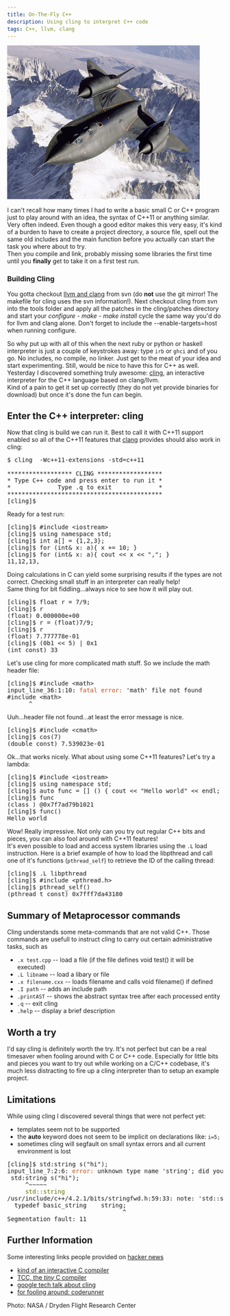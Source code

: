 ```yaml
---
title: On-The-Fly C++
description: Using cling to interpret C++ code
tags: C++, llvm, clang
---
```


![](/images/cling/flying.jpg)

I can't recall how many times I had to write a basic small C or C++ program just to play around with an idea, the syntax of C++11 or anything similar. Very often indeed. Even though a good editor makes this very easy, it's kind of a burden to have to create a project directory, a source file, spell out the same old includes and the main function before you actually can start the task you where about to try.    
Then you compile and link, probably missing some libraries the first time until you __finally__ get to take it on a first test run.  

<div class="information rightinfo">

### Building Cling

You gotta checkout [llvm and clang](http://clang.llvm.org/get_started.html) from svn (do **not** use the git mirror! The makefile for cling uses the svn information!). Next checkout cling from svn into the tools folder and apply all the patches in the cling/patches directory and start your *configure - make - make install* cycle the same way you'd do for llvm and clang alone. Don't forget to include the  --enable-targets=host when running configure.
</div>

So why put up with all of this when the next ruby or python or haskell interpreter is just a couple of keystrokes away: type `irb` or `ghci` and of you go. No includes, no compile, no linker. Just get to the meat of your idea and start experimenting. Still, would be nice to have this for C++ as well.  
Yesterday I discovered something truly awesome: [cling](http://root.cern.ch/drupal/content/cling), an interactive interpreter for the C++ language based on clang/llvm.  
Kind of a pain to get it set up correctly (they do not yet provide binaries for download) but once it's done the fun can begin.

## Enter the C++ interpreter: cling

Now that cling is build we can run it. Best to call it with C++11 support enabled so all of the C++11 features that [clang](http://clang.llvm.org/) provides should also work in cling:

<pre class="terminal">
$ cling  -Wc++11-extensions -std=c++11

****************** CLING ******************
* Type C++ code and press enter to run it *
*             Type .q to exit             *
*******************************************
<span id="prompt">[cling]</span>$
</pre>

Ready for a test run:

<pre class="terminal">
<span id="prompt">[cling]</span>$ #include &lt;iostream&gt;
<span id="prompt">[cling]</span>$ using namespace std;
<span id="prompt">[cling]</span>$ int a[] = {1,2,3};
<span id="prompt">[cling]</span>$ for (int& x: a){ x += 10; }
<span id="prompt">[cling]</span>$ for (int& x: a){ cout << x << ","; }
11,12,13,
</pre>

Doing calculations in C can yield some surprising results if the types are not correct. Checking small stuff in an interpreter can really help!  
Same thing for bit fiddling...always nice to see how it will play out.

<pre class="terminal">
<span id="prompt">[cling]</span>$ float r = 7/9;
<span id="prompt">[cling]</span>$ r
(float) 0.000000e+00
<span id="prompt">[cling]</span>$ r = (float)7/9;
<span id="prompt">[cling]</span>$ r
(float) 7.777778e-01
<span id="prompt">[cling]</span>$ (0b1 << 5) | 0x1
(int const) 33
</pre>

Let's use cling for more complicated math stuff. So we include the math header file:

<pre class="terminal">
<span id="prompt">[cling]</span>$ #include &lt;math&gt;
input_line_36:1:10: <span style="color: #cb4b15;">fatal error:</span> 'math' file not found
#include &lt;math&gt;
      ^
</pre>

Uuh...header file not found...at least the error message is nice.

<pre class="terminal">
<span id="prompt">[cling]</span>$ #include &lt;cmath&gt;
<span id="prompt">[cling]</span>$ cos(7)
(double const) 7.539023e-01
</pre>

Ok...that works nicely. What about using some C++11 features? Let's try a lambda:

<pre class="terminal">
<span id="prompt">[cling]</span>$ #include &lt;iostream&gt;
<span id="prompt">[cling]</span>$ using namespace std;
<span id="prompt">[cling]</span>$ auto func = [] () { cout << "Hello world" << endl; };
<span id="prompt">[cling]</span>$ func
(class <lambda at input_line_6:2:14>) @0x7f7ad79b1021
<span id="prompt">[cling]</span>$ func()
Hello world
</pre>

Wow! Really impressive. Not only can you try out regular C++ bits and pieces, you can also fool around with C++11 features!  
It's even possible to load and access system libraries using the `.L` load instruction. Here is a brief example of how to load the libpthread and call one of it's functions (`pthread_self`) to retrieve the ID of the calling thread:

<pre class="terminal">
<span id="prompt">[cling]</span>$ .L libpthread
<span id="prompt">[cling]</span>$ #include &lt;pthread.h&gt;
<span id="prompt">[cling]</span>$ pthread_self()
(pthread_t const) 0x7fff7da43180
</pre>


## Summary of Metaprocessor commands

Cling understands some meta-commands that are not valid C++. Those commands are usefull to instruct cling to carry out certain administrative tasks, such as

* `.x test.cpp` -- load a file (if the file defines void test() it will be executed)
* `.L libname` -- load a libary or file
* `.x filename.cxx` -- loads filename and calls void filename() if defined
* `.I path` -- adds an include path
* `.printAST` -- shows the abstract syntax tree after each processed entity
* `.q` -- exit cling
* `.help` -- display a brief description

## Worth a try

I'd say cling is definitely worth the try. It's not perfect but can be a real timesaver when fooling around with C or C++ code. Especially for little bits and pieces you want to try out while working on a C/C++ codebase, it's much less distracting to fire up a cling interpreter than to setup an example project.

## Limitations

While using cling I discovered several things that were not perfect yet:

* templates seem not to be supported
* the **auto** keyword does not seem to be implicit on declarations like: `i=5;`
* sometimes cling will segfault on small syntax errors and all current environment is lost

<pre class="terminal">
<span id="prompt">[cling]</span>$ std:string s("hi");
input_line_7:2:6: <span style="color: #cb4b15;">error:</span> unknown type name 'string'; did you mean 'std::string'?
 std:string s("hi");
     ^~~~~~
     <span style="color: #637204;">std::string</span>
/usr/include/c++/4.2.1/bits/stringfwd.h:59:33: note: 'std::string' declared here
  typedef basic_string<char>    string;
                                ^
Segmentation fault: 11
</pre>


## Further Information

Some interesting links people provided on [hacker news](http://news.ycombinator.com/item?id=4373334)

* [kind of an interactive C compiler](https://docs.google.com/viewer?url=http%3A%2F%2Fwww.bitsavers.org%2Fpdf%2Fsymbolics%2Fsoftware%2Fgenera_8%2FUser_s_Guide_to_Symbolics_C.pdf)
* [TCC, the *tiny* C compiler](http://bellard.org/tcc/)
* [google tech talk about cling](http://www.youtube.com/watch?v=f9Xfh8pv3Fs)
* [for fooling around: coderunner](http://krillapps.com/coderunner/)

<citation>Photo: NASA / Dryden Flight Research Center</citation>
